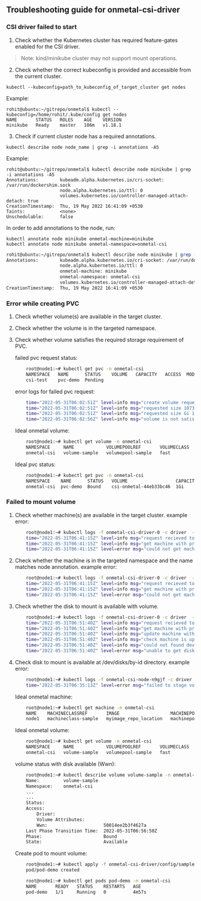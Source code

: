 ## Troubleshooting guide for onmetal-csi-driver

### CSI driver failed to start
1. Check whether the Kubernetes cluster has required feature-gates enabled for the CSI driver. 
> Note: kind/minikube cluster may not support mount operations.
2. Check whether the correct kubeconfig is provided and accessible from the current cluster.
```
kubectl --kubeconfig=path_to_kubeconfig_of_target_cluster get nodes
```
Example:
```
rohit@ubuntu:~/gitrepo/onmetal$ kubectl --kubeconfig=/home/rohit/.kube/config get nodes
NAME       STATUS   ROLES    AGE    VERSION
minikube   Ready    master   106m   v1.18.1

```
3. Check if current cluster node has a required annotations.
```
kubectl describe node node_name | grep -i annotations -A5
```
Example:
```
rohit@ubuntu:~/gitrepo/onmetal$ kubectl describe node minikube | grep -i annotations -A5
Annotations:        kubeadm.alpha.kubernetes.io/cri-socket: /var/run/dockershim.sock
                    node.alpha.kubernetes.io/ttl: 0
                    volumes.kubernetes.io/controller-managed-attach-detach: true
CreationTimestamp:  Thu, 19 May 2022 16:41:09 +0530
Taints:             <none>
Unschedulable:      false
```
In order to add annotations to the node, run:
```
kubectl annotate node minikube onmetal-machine=minikube
kubectl annotate node minikube onmetal-namespace=onmetal-csi
```
```bash
rohit@ubuntu:~/gitrepo/onmetal$ kubectl describe node minikube | grep -i annotations -A5
Annotations:        kubeadm.alpha.kubernetes.io/cri-socket: /var/run/dockershim.sock
                    node.alpha.kubernetes.io/ttl: 0
                    onmetal-machine: minikube
                    onmetal-namespace: onmetal-csi
                    volumes.kubernetes.io/controller-managed-attach-detach: true
CreationTimestamp:  Thu, 19 May 2022 16:41:09 +0530

```

### Error while creating PVC
1. Check whether volume(s) are available in the target cluster.
2. Check whether the volume is in the targeted namespace.
3. Check whether volume satisfies the required storage requirement of PVC.

   failed pvc request status:
    ```bash
        root@node1:~# kubectl get pvc -n onmetal-csi
        NAMESPACE   NAME      STATUS    VOLUME   CAPACITY   ACCESS  MODES   STORAGECLASS                AGE
        csi-test    pvc-demo  Pending                                       onmetal-storageclass-demo   2s
    ```
   error logs for failed pvc request:
    ```bash
        time="2022-05-31T06:02:51Z" level=info msg="create volume request received with volume name csi-onmetal-e022cb7f52"
        time="2022-05-31T06:02:51Z" level=info msg="requested size 1073741824" 
        time="2022-05-31T06:02:51Z" level=info msg="requested size Gi 1Gi"
        time="2022-05-31T06:02:56Z" level=info msg="volume is not satisfied"
    ```
   Ideal onmetal volume:
    ```bash
        root@node1:~# kubectl get volume -n onmetal-csi
        NAMESPACE     NAME            VOLUMEPOOLREF       VOLUMECLASS   STATE       PHASE     AGE
        onmetal-csi   volume-sample   volumepool-sample   fast          Available   Bound   8m43s
    ```
   Ideal pvc status:
    ```bash
        root@node1:~# kubectl get pvc -n onmetal-csi
        NAMESPACE    NAME      STATUS   VOLUME                  CAPACITY  ACCESS MODES   STORAGECLASS                AGE
        onmetal-csi  pvc-demo  Bound    csi-onmetal-44eb33bc46  1Gi       RWO            onmetal-storageclass-demo   9s
    ```

### Failed to mount volume
1. Check whether machine(s) are available in the target cluster.
   example error:
    ```bash
        root@node1:~# kubectl logs -f onmetal-csi-driver-0 -c driver  -n onmetal-csi 
        time="2022-05-31T06:41:15Z" level=info msg="request recieved to publish volume csi-onmetal-44eb33bc46 at node 192.168.0.108\n"
        time="2022-05-31T06:41:15Z" level=info msg="get machine with provided name and namespace"
        time="2022-05-31T06:41:15Z" level=error msg="could not get machine with name node1,namespace onmetal-csi, error:machines.compute.api.onmetal.de \"node1\" not found"
    ```
2. Check whether the machine is in the targeted namespace and the name matches node annotation.
   example error:
    ```bash
        root@node1:~# kubectl logs -f onmetal-csi-driver-0 -c driver  -n onmetal-csi 
        time="2022-05-31T06:41:15Z" level=info msg="request recieved to publish volume csi-onmetal-44eb33bc46 at node 192.168.0.108\n"
        time="2022-05-31T06:41:15Z" level=info msg="get machine with provided name and namespace"
        time="2022-05-31T06:41:15Z" level=error msg="could not get machine with name node1,namespace onmetal-csi, error:machines.compute.api.onmetal.de \"node1\" not found"
    ```
3. Check whether the disk to mount is available with volume.
    ```bash
        root@node1:~# kubectl logs -f onmetal-csi-driver-0 -c driver  -n onmetal-csi 
        time="2022-05-31T06:51:40Z" level=info msg="request recieved to publish volume csi-onmetal-4c50e230e1 at node 192.168.0.108\n"
        time="2022-05-31T06:51:40Z" level=info msg="get machine with provided name and namespace"
        time="2022-05-31T06:51:40Z" level=info msg="update machine with volumeattachment"
        time="2022-05-31T06:51:40Z" level=info msg="check machine is updated"
        time="2022-05-31T06:51:40Z" level=info msg="could not found device for given volume volume-sample"
        time="2022-05-31T06:51:40Z" level=error msg="unable to get disk to mount"
    ```
4. Check disk to mount is available at /dev/disks/by-id directory.
   example error:
    ```bash
        root@node1:~# kubectl logs -f onmetal-csi-node-n9gjf -c driver -n onmetal-csi
        time="2022-05-31T06:35:13Z" level=error msg="failed to stage volume:format of disk \"/host/dev/disk/by-id/wwn-0x50014ee2b3f4627a\" failed: type:(\"ext4\") target:(\"/var/lib/kubelet/plugins/kubernetes.io/csi/onmetal-csi-driver/b6fef28a18a856aa16c7a1201db104c250b95a02e4ec959377f589a096655b4e/globalmount\") options:(\"rw,defaults\") errcode:(exit status 1) output:(mke2fs 1.44.5 (15-Dec-2018)\nThe file /host/dev/disk/by-id/wwn-0x50014ee2b3f4627a does not exist and no size was specified.\n) "
    ```
    Ideal onmetal machine:
    ```bash
        root@node1:~# kubectl get machine -n onmetal-csi
        NAME    MACHINECLASSREF       IMAGE                   MACHINEPOOLREF       STATE     AGE
        node1   machineclass-sample   myimage_repo_location   machinepool-sample   Running   9m28s
    ```
   Ideal onmetal volume:
    ```bash
        root@node1:~# kubectl get volume -n onmetal-csi
        NAMESPACE     NAME            VOLUMEPOOLREF       VOLUMECLASS   STATE       PHASE   AGE
        onmetal-csi   volume-sample   volumepool-sample   fast          Available   Bound   24s
    ```
   volume status with disk available (Wwn):
    ```bash
        root@node1:~# kubectl describe volume volume-sample -n onmetal-csi
        Name:         volume-sample
        Namespace:    onmetal-csi
        ...
        ...
        Status:
        Access:
            Driver:
            Volume Attributes:
            Wwn:                     50014ee2b3f4627a
        Last Phase Transition Time:  2022-05-31T06:56:50Z
        Phase:                       Bound
        State:                       Available
    ```
    Create pod to mount volume:
    ```bash
        root@node1:~# kubectl apply -f onmetal-csi-driver/config/samples/pod.yaml -n onmetal-csi
        pod/pod-demo created
    ```

    ```bash
        root@node1:~# kubectl get pods pod-demo -n onmetal-csi
        NAME       READY   STATUS    RESTARTS   AGE
        pod-demo   1/1     Running   0          4m57s
    ```
